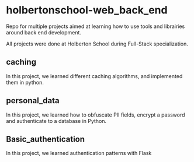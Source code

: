 #  holbertonschool-web_back_end
Repo for multiple projects aimed at learning how to use tools and librairies around back end development.

All projects were done at Holberton School during Full-Stack specialization.

## caching
In this project, we learned different caching algorithms, and implemented them in python.

## personal_data
In this project, we learned how to obfuscate PII fields, encrypt a password and authenticate to a database in Python.

## Basic_authentication
In this project, we learned authentication patterns with Flask
